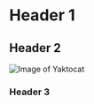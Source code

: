 # Header 1
## Header 2
![Image of Yaktocat](https://octodex.github.com/images/yaktocat.png)
### Header 3
